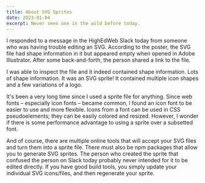 ```yaml
---
title: About SVG Sprites
date: 2023-01-04
excerpt: Never seen one in the wild before today.
---
```

<span class="dropcap">I</span> responded to a message in the HighEdWeb Slack today from someone who was having trouble editing an SVG. According to the poster, the SVG file had shape information in it but appeared empty when opened in Adobe Illustrator. After some back-and-forth, the person shared a link to the file.

I was able to inspect the file and it indeed contained shape information. Lots of shape information. It was an SVG sprite! It contained multiple icon shapes and a few variations of a logo.

It's been a very long time since I used a sprite file for anything. Since web fonts – especially icon fonts – became common, I found an icon font to be easier to use and more flexible. Icons from a font can be used in CSS pseudoelements; they can be easily colored and resized. However, I wonder if there is some performance advantage to using a sprite over a subsetted font.

And of course, there are multiple online tools that will accept your SVG files and turn them into a sprite file. There must also be npm packages that allow you to generate SVG sprites. The person who created the sprite that confused the person on Slack today probably never intended for it to be edited directly. If you have good build tools, you simply update your individual SVG icons/files, and then regenerate your sprite.